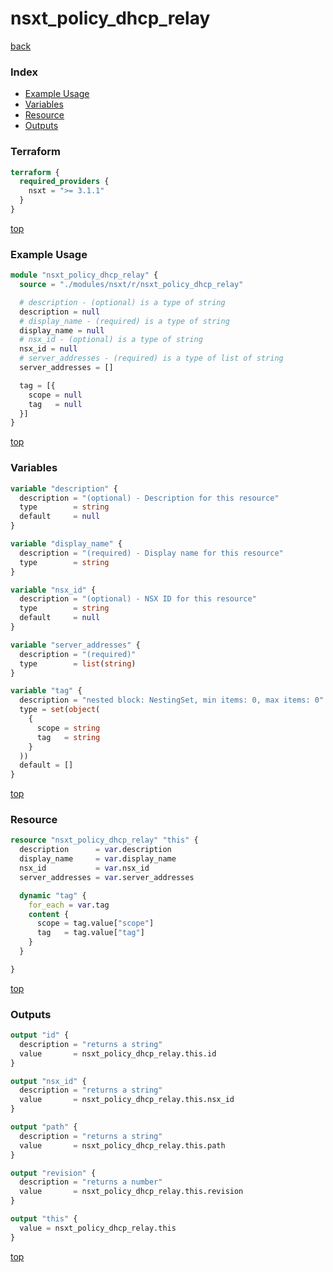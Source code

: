 # nsxt_policy_dhcp_relay

[back](../nsxt.md)

### Index

- [Example Usage](#example-usage)
- [Variables](#variables)
- [Resource](#resource)
- [Outputs](#outputs)

### Terraform

```terraform
terraform {
  required_providers {
    nsxt = ">= 3.1.1"
  }
}
```

[top](#index)

### Example Usage

```terraform
module "nsxt_policy_dhcp_relay" {
  source = "./modules/nsxt/r/nsxt_policy_dhcp_relay"

  # description - (optional) is a type of string
  description = null
  # display_name - (required) is a type of string
  display_name = null
  # nsx_id - (optional) is a type of string
  nsx_id = null
  # server_addresses - (required) is a type of list of string
  server_addresses = []

  tag = [{
    scope = null
    tag   = null
  }]
}
```

[top](#index)

### Variables

```terraform
variable "description" {
  description = "(optional) - Description for this resource"
  type        = string
  default     = null
}

variable "display_name" {
  description = "(required) - Display name for this resource"
  type        = string
}

variable "nsx_id" {
  description = "(optional) - NSX ID for this resource"
  type        = string
  default     = null
}

variable "server_addresses" {
  description = "(required)"
  type        = list(string)
}

variable "tag" {
  description = "nested block: NestingSet, min items: 0, max items: 0"
  type = set(object(
    {
      scope = string
      tag   = string
    }
  ))
  default = []
}
```

[top](#index)

### Resource

```terraform
resource "nsxt_policy_dhcp_relay" "this" {
  description      = var.description
  display_name     = var.display_name
  nsx_id           = var.nsx_id
  server_addresses = var.server_addresses

  dynamic "tag" {
    for_each = var.tag
    content {
      scope = tag.value["scope"]
      tag   = tag.value["tag"]
    }
  }

}
```

[top](#index)

### Outputs

```terraform
output "id" {
  description = "returns a string"
  value       = nsxt_policy_dhcp_relay.this.id
}

output "nsx_id" {
  description = "returns a string"
  value       = nsxt_policy_dhcp_relay.this.nsx_id
}

output "path" {
  description = "returns a string"
  value       = nsxt_policy_dhcp_relay.this.path
}

output "revision" {
  description = "returns a number"
  value       = nsxt_policy_dhcp_relay.this.revision
}

output "this" {
  value = nsxt_policy_dhcp_relay.this
}
```

[top](#index)